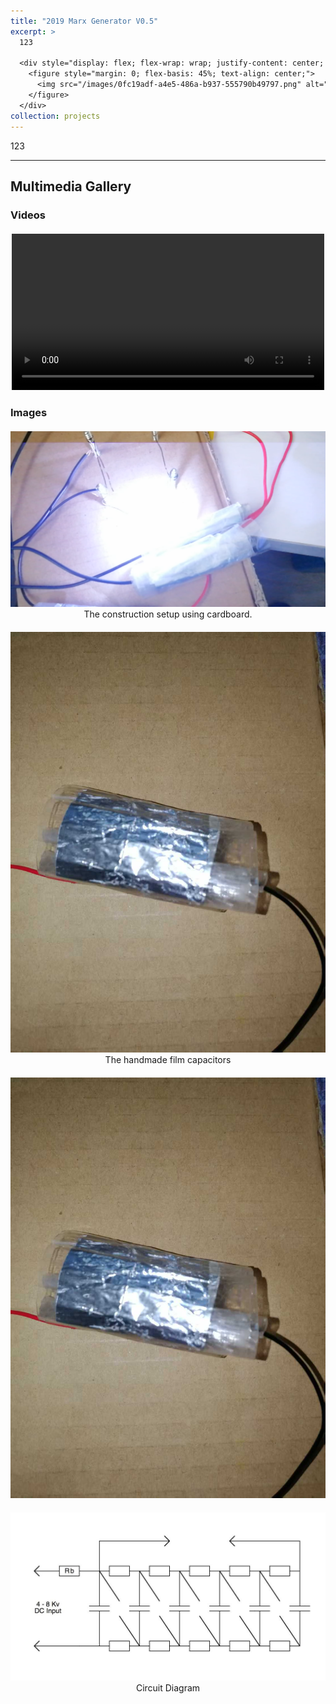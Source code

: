 ```yaml
---
title: "2019 Marx Generator V0.5"
excerpt: >
  123

  <div style="display: flex; flex-wrap: wrap; justify-content: center; gap: 20px; margin-top: 10px;">
    <figure style="margin: 0; flex-basis: 45%; text-align: center;">
      <img src="/images/0fc19adf-a4e5-486a-b937-555790b49797.png" alt="Electromagnetic shooter setup" style="width: 100%; height: auto;">
    </figure>
  </div>
collection: projects
---
```


123


---


## Multimedia Gallery

### Videos

<div style="display: flex; flex-wrap: wrap; gap: 20px; justify-content: center; margin-top: 20px;">
  <div style="flex: 1 1 300px; max-width: 500px;">
    <video controls style="width:100%;">
      <source src="/images/VID_20190101_153749.mp4" type="video/mp4">
      Your browser does not support the video tag.
    </video>
  </div>
</div>

### Images

<div style="display: grid; grid-template-columns: repeat(auto-fit, minmax(300px, 1fr)); gap: 20px; margin-top: 20px;">
  <figure style="text-align: center; margin: 0;">
    <img src="/images/0fc19adf-a4e5-486a-b937-555790b49797.png" alt=" " style="width: 100%; height: auto;">
    <figcaption>The construction setup using cardboard.</figcaption>
  </figure>
  <figure style="text-align: center; margin: 0;">
    <img src="/images/微信图片_20250323003909.jpg" alt=" " style="width: 100%; height: auto;">
    <figcaption>The handmade film capacitors</figcaption>
  </figure>
    <figure style="text-align: center; margin: 0;">
    <img src="/images/微信图片_20250323003909.jpg" alt=" " style="width: 100%; height: auto;">
    <figcaption></figcaption>
  </figure>
  <figure style="text-align: center; margin: 0;">
    <img src="/images/PdT1v.jpg" alt=" " style="width: 100%; height: auto;">
    <figcaption>Circuit Diagram</figcaption>
  </figure>
</div>
